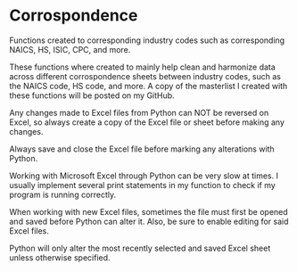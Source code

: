 # Corrospondence
Functions created to corresponding industry codes such as corresponding NAICS, HS, ISIC, CPC, and more.

These functions where created to mainly help clean and harmonize data
across different corrospondence sheets between industry codes, such as the
NAICS code, HS code, and more. A copy of the masterlist I created with these
functions will be posted on my GitHub.

Any changes made to Excel files from Python can NOT be reversed on Excel, so
always create a copy of the Excel file or sheet before making any changes.

Always save and close the Excel file before marking any alterations with Python.

Working with Microsoft Excel through Python can be very slow at times. I
usually implement several print statements in my function to check if my
program is running correctly.

When working with new Excel files, sometimes the file must first be opened
and saved before Python can alter it. Also, be sure to enable editing for
said Excel files.

Python will only alter the most recently selected and saved Excel sheet unless
otherwise specified.
